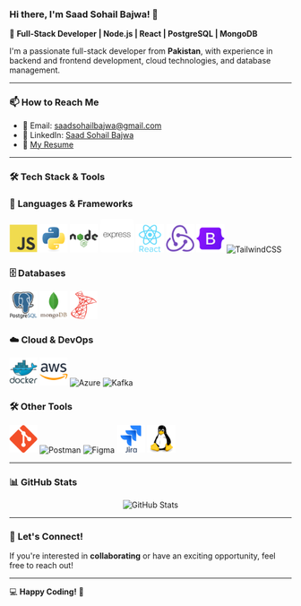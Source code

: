 ### Hi there, I'm **Saad Sohail Bajwa**! 👋

🚀 **Full-Stack Developer | Node.js | React | PostgreSQL | MongoDB**

I'm a passionate full-stack developer from **Pakistan**, with experience in backend and frontend development, cloud technologies, and database management.

---

### 📫 **How to Reach Me**
- 📧 Email: [saadsohailbajwa@gmail.com](mailto:saadsohailbajwa@gmail.com)
- 🔗 LinkedIn: [Saad Sohail Bajwa](https://linkedin.com/in/saadsohailbajwa)
- 📜 [My Resume](https://docs.google.com/document/d/1RPT2K9UMbKIsth7q5E_TvYuz5swXNQ2gqbSAsfSRvtA/edit?usp=sharing)

---

### 🛠️ **Tech Stack & Tools**

### 🚀 **Languages & Frameworks**
<p align="left">
  <img src="https://raw.githubusercontent.com/devicons/devicon/master/icons/javascript/javascript-original.svg" alt="JavaScript" width="50" height="50"/>
  <img src="https://raw.githubusercontent.com/devicons/devicon/master/icons/python/python-original.svg" alt="Python" width="50" height="50"/>
  <img src="https://raw.githubusercontent.com/devicons/devicon/master/icons/nodejs/nodejs-original-wordmark.svg" alt="Node.js" width="50" height="50"/>
  <img src="https://raw.githubusercontent.com/devicons/devicon/master/icons/express/express-original-wordmark.svg" alt="Express.js" width="50" height="50" style="background-color: white; padding: 5px; border-radius: 5px;"/>
  <img src="https://raw.githubusercontent.com/devicons/devicon/master/icons/react/react-original-wordmark.svg" alt="React" width="50" height="50"/>
  <img src="https://raw.githubusercontent.com/devicons/devicon/master/icons/redux/redux-original.svg" alt="Redux" width="50" height="50"/>
  <img src="https://raw.githubusercontent.com/devicons/devicon/master/icons/bootstrap/bootstrap-original.svg" alt="Bootstrap" width="50" height="50"/>
  <img src="https://upload.wikimedia.org/wikipedia/commons/d/d5/Tailwind_CSS_Logo.svg" alt="TailwindCSS" width="50" height="50"/>
</p>

### 🗄️ **Databases**
<p align="left">
  <img src="https://raw.githubusercontent.com/devicons/devicon/master/icons/postgresql/postgresql-original-wordmark.svg" alt="PostgreSQL" width="50" height="50"/>
  <img src="https://raw.githubusercontent.com/devicons/devicon/master/icons/mongodb/mongodb-original-wordmark.svg" alt="MongoDB" width="50" height="50"/>
  <img src="https://raw.githubusercontent.com/devicons/devicon/master/icons/microsoftsqlserver/microsoftsqlserver-plain.svg" alt="MS SQL Server" width="50" height="50"/>
</p>

### ☁️ **Cloud & DevOps**
<p align="left">
  <img src="https://raw.githubusercontent.com/devicons/devicon/master/icons/docker/docker-original-wordmark.svg" alt="Docker" width="50" height="50"/>
  <img src="https://raw.githubusercontent.com/devicons/devicon/master/icons/amazonwebservices/amazonwebservices-original-wordmark.svg" alt="AWS" width="50" height="50"/>
  <img src="https://www.vectorlogo.zone/logos/microsoft_azure/microsoft_azure-icon.svg" alt="Azure" width="50" height="50"/>
  <img src="https://upload.wikimedia.org/wikipedia/commons/0/05/Apache_kafka.svg" alt="Kafka" width="50" height="50"/>
</p>

### 🛠️ **Other Tools**
<p align="left">
  <img src="https://raw.githubusercontent.com/devicons/devicon/master/icons/git/git-original.svg" alt="Git" width="50" height="50"/>
  <img src="https://www.vectorlogo.zone/logos/getpostman/getpostman-icon.svg" alt="Postman" width="50" height="50"/>
  <img src="https://www.vectorlogo.zone/logos/figma/figma-icon.svg" alt="Figma" width="50" height="50"/>
  <img src="https://raw.githubusercontent.com/devicons/devicon/master/icons/jira/jira-original-wordmark.svg" alt="Jira" width="50" height="50"/>
  <img src="https://raw.githubusercontent.com/devicons/devicon/master/icons/linux/linux-original.svg" alt="Linux" width="50" height="50"/>
</p>


---

### 📊 **GitHub Stats**

<p align="center">
  <img src="https://github-readme-stats.vercel.app/api?username=SaadSohailBajwa&show_icons=true&theme=radical" alt="GitHub Stats" width="48%" />
</p>

---

### 🎯 **Let's Connect!**
If you're interested in **collaborating** or have an exciting opportunity, feel free to reach out!

---

💻 **Happy Coding!** 🚀
